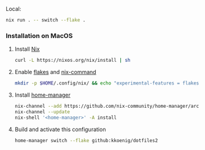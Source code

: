 Local:
```bash
nix run . -- switch --flake .
```

### Installation on MacOS

1. Install [Nix](https://nix.dev/install-nix)
   ```bash
   curl -L https://nixos.org/nix/install | sh
   ```
2. Enable [flakes](https://nixos.org/manual/nix/stable/command-ref/new-cli/nix3-flake) and [nix-command](https://nixos.org/manual/nix/stable/command-ref/new-cli/nix)
   ```bash
   mkdir -p $HOME/.config/nix/ && echo "experimental-features = flakes nix-command" >> $HOME/.config/nix/nix.conf
   ```
3. Install [home-manager](https://nix-community.github.io/home-manager/index.html#sec-install-standalone)
   ```bash
   nix-channel --add https://github.com/nix-community/home-manager/archive/release-23.11.tar.gz home-manager
   nix-channel --update
   nix-shell '<home-manager>' -A install
   ```
4. Build and activate this configuration
   ```bash
   home-manager switch --flake github:kkoenig/dotfiles2
   ```
